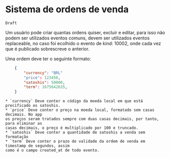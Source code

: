 # Sistema de ordens de venda

    Draft

Um usuário pode criar quantas ordens quiser, excluir e editar, para isso não podem ser utilizados 
eventos comuns, devem ser utilizados eventos replaceable, no caso foi ecolhido o evento de 
kind: 10002, onde cada vez que é publicado sobrescreve o anterior.

Uma ordem deve ter o seguinte formato:

```json
    {
        "currency": "BRL"
        "price": 123456,
        "satoshis": 50000,
        "term": 1675642635,
    }
```

    * `currency` Deve conter o código da moeda local em que está precificado os satoshis.
    * `price` Deve conter o preço na moeda local, formatado sem casas decimais. No app 
    os preços seram tratados sempre com duas casas decimais, por tanto, para eliminar as 
    casas decimais, o preço é multiplicado por 100 e truncado.
    * `satoshis` Deve conter a quantidade de satoshis a venda sem formatação
    * `term` Deve conter o prazo de validade da ordem de venda em timestamp de segundos, assim
    como é o campo created_at de todo evento.



